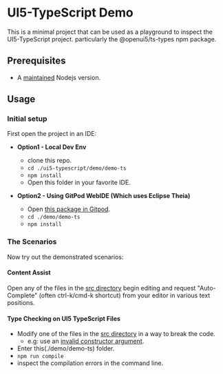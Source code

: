 # UI5-TypeScript Demo

This is a minimal project that can be used as a playground to
inspect the UI5-TypeScript project. particularly the @openui5/ts-types npm package.

## Prerequisites

- A [maintained](https://nodejs.org/en/about/releases/) Nodejs version.

## Usage

### Initial setup

First open the project in an IDE:

- **Option1 - Local Dev Env**

  - clone this repo.
  - `cd ./ui5-typescript/demo/demo-ts`
  - `npm install`
  - Open this folder in your favorite IDE.

- **Option2 - Using GitPod WebIDE (Which uses Eclipse Theia)**

  - Open [this package in Gitpod](https://gitpod.io/#https://github.com/sap/ui5-typescript/tree/master/demo/demo-ts).
  - `cd ./demo/demo-ts`
  - `npm install`

### The Scenarios

Now try out the demonstrated scenarios:

#### Content Assist

Open any of the files in the [src directory](./src)
begin editing and request "Auto-Complete" (often ctrl-k/cmd-k shortcut)
from your editor in various text positions.

#### Type Checking on UI5 TypeScript Files

- Modify one of the files in the [src directory](./src) in a way to break the code.
  - e.g: use an [invalid constructor argument](https://github.com/SAP/ui5-typescript/blob/master/demos/demo-ts/src/constructor-signatures.js#L7).
- Enter this(./demo/demo-ts) folder.
- `npm run compile`
- inspect the compilation errors in the command line.
